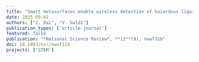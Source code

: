 ```yaml
---
title: "Smart metasurfaces enable wireless detection of hazardous liquids"
date: 2025-09-01
authors: ["Z. Dai", "V. Galdi"]
publication_types: ['article-journal']
featured: false
publication: "*National Science Review*, **12**(9), nwaf319"
doi: 10.1093/nsr/nwaf319 
projects: ['STEM']
---
```

